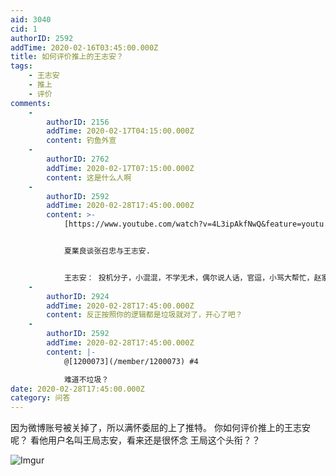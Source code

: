 ```yaml
---
aid: 3040
cid: 1
authorID: 2592
addTime: 2020-02-16T03:45:00.000Z
title: 如何评价推上的王志安？
tags:
    - 王志安
    - 推上
    - 评价
comments:
    -
        authorID: 2156
        addTime: 2020-02-17T04:15:00.000Z
        content: 钓鱼外宣
    -
        authorID: 2762
        addTime: 2020-02-17T07:15:00.000Z
        content: 这是什么人啊
    -
        authorID: 2592
        addTime: 2020-02-28T17:45:00.000Z
        content: >-
            [https://www.youtube.com/watch?v=4L3ipAkfNwQ&feature=youtu.be](https://www.youtube.com/watch?feature=youtu.be&v=4L3ipAkfNwQ)


            夏業良谈张召忠与王志安.


            王志安： 投机分子，小混混，不学无术，偶尔说人话，官逗，小骂大帮忙，赵家的走狗
    -
        authorID: 2924
        addTime: 2020-02-28T17:45:00.000Z
        content: 反正按照你的逻辑都是垃圾就对了，开心了吧？
    -
        authorID: 2592
        addTime: 2020-02-28T17:45:00.000Z
        content: |-
            @[1200073](/member/1200073) #4

            难道不垃圾？
date: 2020-02-28T17:45:00.000Z
category: 问答
---
```


因为微博账号被关掉了，所以满怀委屈的上了推特。 你如何评价推上的王志安呢？ 看他用户名叫王局志安，看来还是很怀念 王局这个头衔？？

![Imgur](https://i.imgur.com/RhCOpRC.png)
